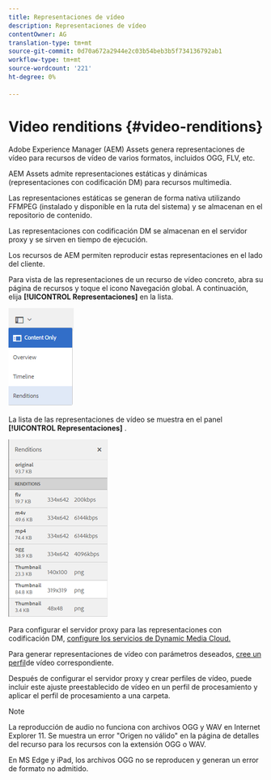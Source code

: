 ```yaml
---
title: Representaciones de vídeo
description: Representaciones de vídeo
contentOwner: AG
translation-type: tm+mt
source-git-commit: 0d70a672a2944e2c03b54beb3b5f734136792ab1
workflow-type: tm+mt
source-wordcount: '221'
ht-degree: 0%

---
```



# Video renditions {#video-renditions}

Adobe Experience Manager (AEM) Assets genera representaciones de vídeo para recursos de vídeo de varios formatos, incluidos OGG, FLV, etc.

AEM Assets admite representaciones estáticas y dinámicas (representaciones con codificación DM) para recursos multimedia.

Las representaciones estáticas se generan de forma nativa utilizando FFMPEG (instalado y disponible en la ruta del sistema) y se almacenan en el repositorio de contenido.

Las representaciones con codificación DM se almacenan en el servidor proxy y se sirven en tiempo de ejecución.

Los recursos de AEM permiten reproducir estas representaciones en el lado del cliente.

Para vista de las representaciones de un recurso de vídeo concreto, abra su página de recursos y toque el icono Navegación global. A continuación, elija **[!UICONTROL Representaciones]** en la lista.

![chlimage_1-478](assets/chlimage_1-478.png)

La lista de las representaciones de vídeo se muestra en el panel **[!UICONTROL Representaciones]** .

![chlimage_1-479](assets/chlimage_1-479.png)

Para configurar el servidor proxy para las representaciones con codificación DM, [configure los servicios de Dynamic Media Cloud.](config-dynamic.md)

Para generar representaciones de vídeo con parámetros deseados, [cree un perfil](video-profiles.md)de vídeo correspondiente.

Después de configurar el servidor proxy y crear perfiles de vídeo, puede incluir este ajuste preestablecido de vídeo en un perfil de procesamiento y aplicar el perfil de procesamiento a una carpeta.

>[!NOTE]
>
>La reproducción de audio no funciona con archivos OGG y WAV en Internet Explorer 11. Se muestra un error &quot;Origen no válido&quot; en la página de detalles del recurso para los recursos con la extensión OGG o WAV.
>
>En MS Edge y iPad, los archivos OGG no se reproducen y generan un error de formato no admitido.
